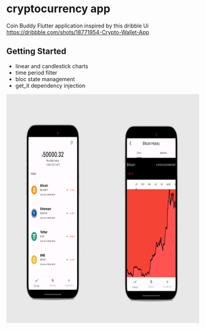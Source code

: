 # cryptocurrency app


Coin Buddy Flutter application inspired by this dribble Ui  https://dribbble.com/shots/18771954-Crypto-Wallet-App
## Getting Started


- linear and candlestick charts
- time period filter
- bloc state management
- get_it dependency injection

<img height="600" src="https://github.com/Lesruez93/flutter-cryptocurrency-coin-buddy-app/blob/main/assets/btc.webp?raw=true">